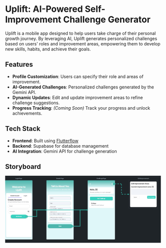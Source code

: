 # Uplift: AI-Powered Self-Improvement Challenge Generator

Uplift is a mobile app designed to help users take charge of their personal growth journey. By leveraging AI, Uplift generates personalized challenges based on users' roles and improvement areas, empowering them to develop new skills, habits, and achieve their goals.

## Features
- **Profile Customization**: Users can specify their role and areas of improvement.
- **AI-Generated Challenges**: Personalized challenges generated by the Gemini API.
- **Dynamic Updates**: Edit and update improvement areas to refine challenge suggestions.
- **Progress Tracking**: *(Coming Soon)* Track your progress and unlock achievements.

## Tech Stack
- **Frontend**: Built using [Flutterflow](https://flutterflow.io)  
- **Backend**: Supabase for database management  
- **AI Integration**: Gemini API for challenge generation

## Storyboard
![Storyboard](UpliftStoryboard.jpg)
